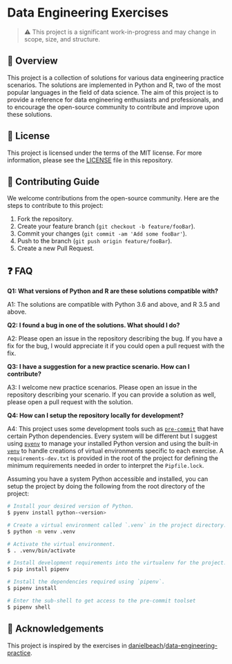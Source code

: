 # Data Engineering Exercises

> :warning: This project is a significant work-in-progress and may change in scope, size, and structure.

## :book: Overview

This project is a collection of solutions for various data engineering practice scenarios. The solutions are implemented in Python and R, two of the most popular languages in the field of data science. The aim of this project is to provide a reference for data engineering enthusiasts and professionals, and to encourage the open-source community to contribute and improve upon these solutions.

## :page_with_curl: License

This project is licensed under the terms of the MIT license. For more information, please see the [LICENSE](LICENSE) file in this repository.

## :handshake: Contributing Guide

We welcome contributions from the open-source community. Here are the steps to contribute to this project:

1. Fork the repository.
2. Create your feature branch (`git checkout -b feature/fooBar`).
3. Commit your changes (`git commit -am 'Add some fooBar'`).
4. Push to the branch (`git push origin feature/fooBar`).
5. Create a new Pull Request.

## :question: FAQ

**Q1: What versions of Python and R are these solutions compatible with?**

A1: The solutions are compatible with Python 3.6 and above, and R 3.5 and above.

**Q2: I found a bug in one of the solutions. What should I do?**

A2: Please open an issue in the repository describing the bug. If you have a fix for the bug, I would appreciate it if you could open a pull request with the fix.

**Q3: I have a suggestion for a new practice scenario. How can I contribute?**

A3: I welcome new practice scenarios. Please open an issue in the repository describing your scenario. If you can provide a solution as well, please open a pull request with the solution.

**Q4: How can I setup the repository locally for development?**

A4: This project uses some development tools such as [`pre-commit`]() that have certain Python dependencies. Every system will be different but I suggest using [`pyenv`]() to manage your installed Python version and using the built-in [`venv`]() to handle creations of virtual environments specific to each exercise. A `requirements-dev.txt` is provided in the root of the project for defining the minimum requirements needed in order to interpret the `Pipfile.lock`.

Assuming you have a system Python accessible and installed, you can setup the project by doing the following from the root directory of the project:

```bash
# Install your desired version of Python.
$ pyenv install python-<version>

# Create a virtual environment called `.venv` in the project directory.
$ python -m venv .venv

# Activate the virtual environment.
$ . .venv/bin/activate

# Install development requirements into the virtualenv for the project.
$ pip install pipenv

# Install the dependencies required using `pipenv`.
$ pipenv install

# Enter the sub-shell to get access to the pre-commit toolset
$ pipenv shell
```

## :bookmark: Acknowledgements

This project is inspired by the exercises  in [danielbeach](https://github.com/danielbeach)/[data-engineering-practice](https://github.com/danielbeach/data-engineering-practice).